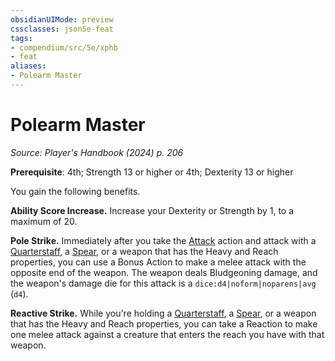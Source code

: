 ```yaml
---
obsidianUIMode: preview
cssclasses: json5e-feat
tags:
- compendium/src/5e/xphb
- feat
aliases:
- Polearm Master
---
```

# Polearm Master
*Source: Player's Handbook (2024) p. 206*  

**Prerequisite**: 4th; Strength 13 or higher or 4th; Dexterity 13 or higher

You gain the following benefits.

**Ability Score Increase.** Increase your Dexterity or Strength by 1, to a maximum of 20.

**Pole Strike.** Immediately after you take the [Attack](actions.md#Attack) action and attack with a [Quarterstaff](/3-Mechanics/CLI/items/quarterstaff-xphb.md), a [Spear](/3-Mechanics/CLI/items/spear-xphb.md), or a weapon that has the Heavy and Reach properties, you can use a Bonus Action to make a melee attack with the opposite end of the weapon. The weapon deals Bludgeoning damage, and the weapon's damage die for this attack is a `dice:d4|noform|noparens|avg` (`d4`).

**Reactive Strike.** While you're holding a [Quarterstaff](/3-Mechanics/CLI/items/quarterstaff-xphb.md), a [Spear](/3-Mechanics/CLI/items/spear-xphb.md), or a weapon that has the Heavy and Reach properties, you can take a Reaction to make one melee attack against a creature that enters the reach you have with that weapon.